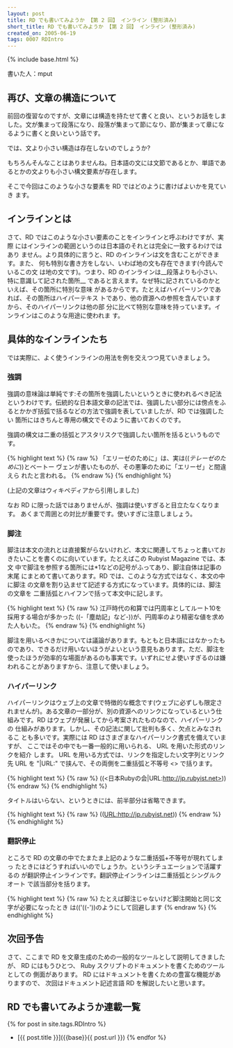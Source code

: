 ```yaml
---
layout: post
title: RD でも書いてみようか 【第 2 回】 インライン (整形済み)
short_title: RD でも書いてみようか 【第 2 回】 インライン (整形済み)
created_on: 2005-06-19
tags: 0007 RDIntro
---
```

{% include base.html %}


書いた人：mput

## 再び、文章の構造について

前回の復習なのですが、文章には構造を持たせて書くと良い、というお話をしま
した。文が集まって段落になり、段落が集まって節になり、節が集まって章にな
るように書くと良いという話です。

では、文より小さい構造は存在しないのでしょうか?

もちろんそんなことはありませんね。日本語の文には文節であるとか、単語であ
るとかの文よりも小さい構文要素が存在します。

そこで今回はこのような小さな要素を RD ではどのように書けばよいかを見ていき
ます。

## インラインとは

さて、RD ではこのような小さい要素のことをインラインと呼ぶわけですが、実際
にはインラインの範囲というのは日本語のそれとは完全に一致するわけではあり
ません。より具体的に言うと、RD のインラインは文を含むことができます。また、
何も特別な書き方をしない、いわば地の文も存在できます(今読んでいるこの文
は地の文です)。つまり、RD のインラインは__段落よりも小さい、特に意識して記された箇所__
であると言えます。なぜ特に記されているのかといえば、その箇所に特別な意味
があるからです。たとえばハイパーリンクであれば、その箇所はハイパーテキス
トであり、他の資源への参照を含んでいますから、そのハイパーリンクは他の部
分に比べて特別な意味を持っています。インラインはこのような用途に使われま
す。

## 具体的なインラインたち

では実際に、よく使うインラインの用法を例を交えつつ見ていきましょう。

### 強調

強調の意味論は単純です:その箇所を強調したいというときに使われるべき記法
というわけです。伝統的な日本語文章の記法では、強調したい部分には傍点をふ
るとかかぎ括弧で括るなどの方法で強調を表していましたが、RD では強調したい
箇所にはきちんと専用の構文でそのように書いておくのです。

強調の構文は二重の括弧とアスタリスクで強調したい箇所を括るというものです。

{% highlight text %}
{% raw %}
「エリーゼのために」は、実は((*テレーゼのために*))とベートー
ヴェンが書いたものが、その悪筆のために「エリーゼ」と間違えら
れたと言われる。
{% endraw %}
{% endhighlight %}


(上記の文章はウィキペディアから引用しました)

なお RD に限った話ではありませんが、強調は使いすぎると目立たなくなります。
あくまで周囲との対比が重要です。使いすぎに注意しましょう。

### 脚注

脚注は本文の流れとは直接繋がらないけれど、本文に関連してちょっと書いてお
きたいことを書くのに向いています。たとえばこの Rubyist Magazine では、本文
中で脚注を参照する箇所には*1などの記号がふってあり、脚注自体は記事の末尾
にまとめて書いてあります。RD では、このような方式ではなく、本文の中に脚注
の文章を割り込ませて記述する方式になっています。具体的には、脚注の文章を
二重括弧とハイフンで括って本文中に記します。

{% highlight text %}
{% raw %}
江戸時代の和算では円周率としてルート10を採用する場合が多かった
((-「塵劫記」など-))が、円周率のより精密な値を求めた人もいた。
{% endraw %}
{% endhighlight %}


脚注を用いるべきかについては議論があります。もともと日本語にはなかったも
のであり、できるだけ用いないほうがよいという意見もあります。ただ、脚注を
使ったほうが効率的な場面があるのも事実です。いずれにせよ使いすぎるのは嫌
われることがありますから、注意して使いましょう。

### ハイパーリンク

ハイパーリンクはウェブ上の文章で特徴的な概念です(ウェブに必ずしも限定さ
れませんが)。ある文章の一部分が、別の資源へのリンクになっているという仕
組みです。RD はウェブが発展してから考案されたものなので、ハイパーリンクの
仕組みがあります。しかし、その記法に関して批判も多く、欠点とみなされるこ
とも多いです。実際には RD はさまざまなハイパーリンク書式を備えていますが、
ここではその中でも一番一般的に用いられる、 URL を用いた形式のリンクを紹介
します。 URL を用いる方式では、リンクを指定したい文字列とリンク先 URL を
"|URL:" で挟んで、その両側を二重括弧と不等号 &lt;&gt; で括ります。

{% highlight text %}
{% raw %}
((<日本Rubyの会|URL:http://jp.rubyist.net>))
{% endraw %}
{% endhighlight %}


タイトルはいらない、というときには、前半部分は省略できます。

{% highlight text %}
{% raw %}
((<URL:http://jp.rubyist.net>))
{% endraw %}
{% endhighlight %}


### 翻訳停止

ところで RD の文章の中でたまたま上記のような二重括弧+不等号が現れてしまっ
たときにはどうすればいいのでしょうか。というシチュエーションで活躍するの
が翻訳停止インラインです。翻訳停止インラインは二重括弧とシングルクオート
で該当部分を括ります。

{% highlight text %}
{% raw %}
たとえば脚注じゃないけど脚注開始と同じ文字が必要になったとき
は(('((-'))のようにして回避します
{% endraw %}
{% endhighlight %}


## 次回予告

さて、ここまで RD を文章生成のための一般的なツールとして説明してきましたが、
RD にはもうひとつ、 Ruby スクリプトのドキュメントを書くためのツールとしての
側面があります。 RD にはドキュメントを書くための豊富な機能がありますので、
次回はドキュメント記述言語 RD を解説したいと思います。

## RD でも書いてみようか連載一覧

{% for post in site.tags.RDIntro %}
  - [{{ post.title }}]({{base}}{{ post.url }})
{% endfor %}


